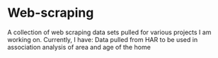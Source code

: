 # Web-scraping
A collection of web scraping data sets pulled for various projects I am working on.
Currently, I have:
Data pulled from HAR to be used in association analysis of area and age of the home

